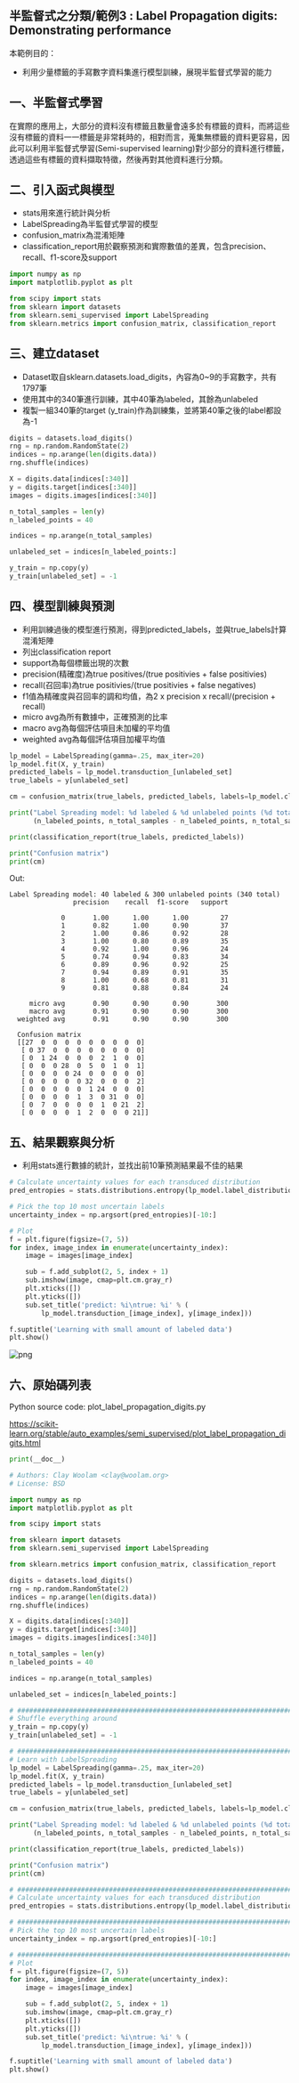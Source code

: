 ## 半監督式之分類/範例3 : Label Propagation digits: Demonstrating performance

本範例目的：
* 利用少量標籤的手寫數字資料集進行模型訓練，展現半監督式學習的能力

## 一、半監督式學習
在實際的應用上，大部分的資料沒有標籤且數量會遠多於有標籤的資料，而將這些沒有標籤的資料一一標籤是非常耗時的，相對而言，蒐集無標籤的資料更容易，因此可以利用半監督式學習(Semi-supervised learning)對少部分的資料進行標籤，透過這些有標籤的資料擷取特徵，然後再對其他資料進行分類。

## 二、引入函式與模型
* stats用來進行統計與分析
* LabelSpreading為半監督式學習的模型
* confusion_matrix為混淆矩陣
* classification_report用於觀察預測和實際數值的差異，包含precision、recall、f1-score及support

```python
import numpy as np
import matplotlib.pyplot as plt

from scipy import stats
from sklearn import datasets
from sklearn.semi_supervised import LabelSpreading
from sklearn.metrics import confusion_matrix, classification_report
```

## 三、建立dataset
* Dataset取自sklearn.datasets.load_digits，內容為0~9的手寫數字，共有1797筆
* 使用其中的340筆進行訓練，其中40筆為labeled，其餘為unlabeled
* 複製一組340筆的target (y_train)作為訓練集，並將第40筆之後的label都設為-1

```python
digits = datasets.load_digits()
rng = np.random.RandomState(2)
indices = np.arange(len(digits.data))
rng.shuffle(indices)

X = digits.data[indices[:340]]
y = digits.target[indices[:340]]
images = digits.images[indices[:340]]

n_total_samples = len(y)
n_labeled_points = 40

indices = np.arange(n_total_samples)

unlabeled_set = indices[n_labeled_points:]

y_train = np.copy(y)
y_train[unlabeled_set] = -1
```

## 四、模型訓練與預測
* 利用訓練過後的模型進行預測，得到predicted_labels，並與true_labels計算混淆矩陣
* 列出classification report
* support為每個標籤出現的次數
* precision(精確度)為true positives/(true positivies + false positivies)
* recall(召回率)為true positivies/(true positivies + false negatives)
* f1值為精確度與召回率的調和均值，為2 x precision x recall/(precision + recall)
* micro avg為所有數據中，正確預測的比率
* macro avg為每個評估項目未加權的平均值
* weighted avg為每個評估項目加權平均值

```python
lp_model = LabelSpreading(gamma=.25, max_iter=20)
lp_model.fit(X, y_train)
predicted_labels = lp_model.transduction_[unlabeled_set]
true_labels = y[unlabeled_set]

cm = confusion_matrix(true_labels, predicted_labels, labels=lp_model.classes_)

print("Label Spreading model: %d labeled & %d unlabeled points (%d total)" %
      (n_labeled_points, n_total_samples - n_labeled_points, n_total_samples))

print(classification_report(true_labels, predicted_labels))

print("Confusion matrix")
print(cm)
```
Out: 
    
    Label Spreading model: 40 labeled & 300 unlabeled points (340 total)
                    precision    recall  f1-score   support

                 0       1.00      1.00      1.00        27
                 1       0.82      1.00      0.90        37
                 2       1.00      0.86      0.92        28
                 3       1.00      0.80      0.89        35
                 4       0.92      1.00      0.96        24
                 5       0.74      0.94      0.83        34
                 6       0.89      0.96      0.92        25
                 7       0.94      0.89      0.91        35
                 8       1.00      0.68      0.81        31
                 9       0.81      0.88      0.84        24

         micro avg       0.90      0.90      0.90       300
         macro avg       0.91      0.90      0.90       300
      weighted avg       0.91      0.90      0.90       300

      Confusion matrix
      [[27  0  0  0  0  0  0  0  0  0]
       [ 0 37  0  0  0  0  0  0  0  0]
       [ 0  1 24  0  0  0  2  1  0  0]
       [ 0  0  0 28  0  5  0  1  0  1]
       [ 0  0  0  0 24  0  0  0  0  0]
       [ 0  0  0  0  0 32  0  0  0  2]
       [ 0  0  0  0  0  1 24  0  0  0]
       [ 0  0  0  0  1  3  0 31  0  0]
       [ 0  7  0  0  0  0  1  0 21  2]
       [ 0  0  0  0  1  2  0  0  0 21]]

## 五、結果觀察與分析
* 利用stats進行數據的統計，並找出前10筆預測結果最不佳的結果

```python
# Calculate uncertainty values for each transduced distribution
pred_entropies = stats.distributions.entropy(lp_model.label_distributions_.T)

# Pick the top 10 most uncertain labels
uncertainty_index = np.argsort(pred_entropies)[-10:]

# Plot
f = plt.figure(figsize=(7, 5))
for index, image_index in enumerate(uncertainty_index):
    image = images[image_index]

    sub = f.add_subplot(2, 5, index + 1)
    sub.imshow(image, cmap=plt.cm.gray_r)
    plt.xticks([])
    plt.yticks([])
    sub.set_title('predict: %i\ntrue: %i' % (
        lp_model.transduction_[image_index], y[image_index]))

f.suptitle('Learning with small amount of labeled data')
plt.show()
```

![png](ex3_output_result.png)


## 六、原始碼列表
Python source code: plot_label_propagation_digits.py

https://scikit-learn.org/stable/auto_examples/semi_supervised/plot_label_propagation_digits.html

```python
print(__doc__)

# Authors: Clay Woolam <clay@woolam.org>
# License: BSD

import numpy as np
import matplotlib.pyplot as plt

from scipy import stats

from sklearn import datasets
from sklearn.semi_supervised import LabelSpreading

from sklearn.metrics import confusion_matrix, classification_report

digits = datasets.load_digits()
rng = np.random.RandomState(2)
indices = np.arange(len(digits.data))
rng.shuffle(indices)

X = digits.data[indices[:340]]
y = digits.target[indices[:340]]
images = digits.images[indices[:340]]

n_total_samples = len(y)
n_labeled_points = 40

indices = np.arange(n_total_samples)

unlabeled_set = indices[n_labeled_points:]

# #############################################################################
# Shuffle everything around
y_train = np.copy(y)
y_train[unlabeled_set] = -1

# #############################################################################
# Learn with LabelSpreading
lp_model = LabelSpreading(gamma=.25, max_iter=20)
lp_model.fit(X, y_train)
predicted_labels = lp_model.transduction_[unlabeled_set]
true_labels = y[unlabeled_set]

cm = confusion_matrix(true_labels, predicted_labels, labels=lp_model.classes_)

print("Label Spreading model: %d labeled & %d unlabeled points (%d total)" %
      (n_labeled_points, n_total_samples - n_labeled_points, n_total_samples))

print(classification_report(true_labels, predicted_labels))

print("Confusion matrix")
print(cm)

# #############################################################################
# Calculate uncertainty values for each transduced distribution
pred_entropies = stats.distributions.entropy(lp_model.label_distributions_.T)

# #############################################################################
# Pick the top 10 most uncertain labels
uncertainty_index = np.argsort(pred_entropies)[-10:]

# #############################################################################
# Plot
f = plt.figure(figsize=(7, 5))
for index, image_index in enumerate(uncertainty_index):
    image = images[image_index]

    sub = f.add_subplot(2, 5, index + 1)
    sub.imshow(image, cmap=plt.cm.gray_r)
    plt.xticks([])
    plt.yticks([])
    sub.set_title('predict: %i\ntrue: %i' % (
        lp_model.transduction_[image_index], y[image_index]))

f.suptitle('Learning with small amount of labeled data')
plt.show()
```
